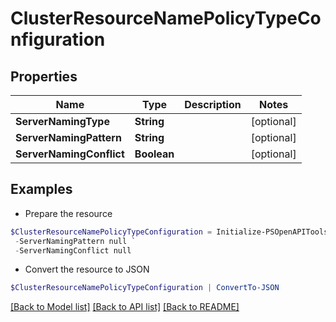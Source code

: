# ClusterResourceNamePolicyTypeConfiguration
## Properties

Name | Type | Description | Notes
------------ | ------------- | ------------- | -------------
**ServerNamingType** | **String** |  | [optional] 
**ServerNamingPattern** | **String** |  | [optional] 
**ServerNamingConflict** | **Boolean** |  | [optional] 

## Examples

- Prepare the resource
```powershell
$ClusterResourceNamePolicyTypeConfiguration = Initialize-PSOpenAPIToolsClusterResourceNamePolicyTypeConfiguration  -ServerNamingType null `
 -ServerNamingPattern null `
 -ServerNamingConflict null
```

- Convert the resource to JSON
```powershell
$ClusterResourceNamePolicyTypeConfiguration | ConvertTo-JSON
```

[[Back to Model list]](../README.md#documentation-for-models) [[Back to API list]](../README.md#documentation-for-api-endpoints) [[Back to README]](../README.md)

